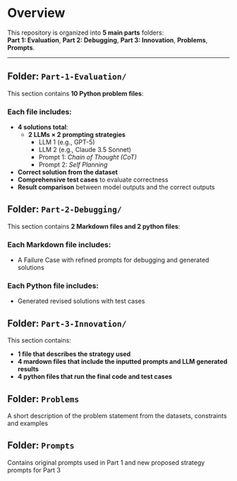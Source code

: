 # Overview

This repository is organized into **5 main parts** folders:  
**Part 1: Evaluation**, **Part 2: Debugging**,  **Part 3: Innovation**, **Problems**, **Prompts**.

---

## Folder: `Part-1-Evaluation/`

This section contains **10 Python problem files**:
### Each file includes:
- **4 solutions total**:
  - **2 LLMs × 2 prompting strategies**
    - LLM 1 (e.g., GPT-5)
    - LLM 2 (e.g., Claude 3.5 Sonnet)
    - Prompt 1: *Chain of Thought (CoT)*
    - Prompt 2: *Self Planning*
- **Correct solution from the dataset**
- **Comprehensive test cases** to evaluate correctness
- **Result comparison** between model outputs and the correct outputs

## Folder: `Part-2-Debugging/`
This section contains **2 Markdown files and 2 python files**:
### Each Markdown file includes: 
- A Failure Case with refined prompts for debugging and generated solutions

### Each Python file includes: 
- Generated revised solutions with test cases

## Folder: `Part-3-Innovation/`
This section contains: 
- **1 file that describes the strategy used**
- **4 mardown files that include the inputted prompts and LLM generated results**
- **4 python files that run the final code and test cases**

## Folder: `Problems`
A short description of the problem statement from the datasets, constraints and examples 

## Folder: `Prompts`
Contains original prompts used in Part 1 and new proposed strategy prompts for Part 3 

  
